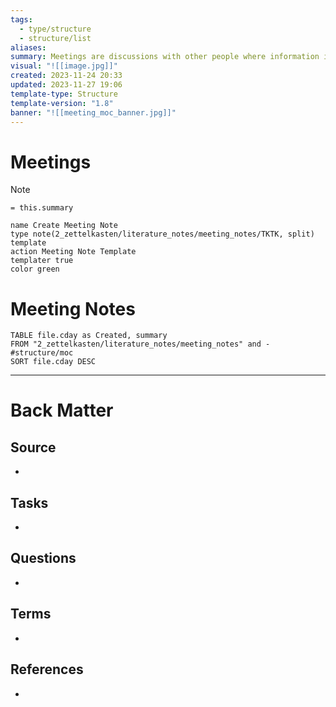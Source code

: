 ```yaml
---
tags:
  - type/structure
  - structure/list
aliases: 
summary: Meetings are discussions with other people where information is exchanged and collected. Meeting notes are stored within the literature notes folder as they contain information collected from outside sources which may later be turned into permanent notes. The New Meeting button below will create a new note for a specific meeting. Meetings use the [[Meeting Note Template]].
visual: "![[image.jpg]]"
created: 2023-11-24 20:33
updated: 2023-11-27 19:06
template-type: Structure
template-version: "1.8"
banner: "![[meeting_moc_banner.jpg]]"
---
```

# Meetings
>[!Note]
>`= this.summary`

```button
name Create Meeting Note
type note(2_zettelkasten/literature_notes/meeting_notes/TKTK, split) template
action Meeting Note Template
templater true
color green
```
# Meeting Notes


```dataview
TABLE file.cday as Created, summary
FROM "2_zettelkasten/literature_notes/meeting_notes" and -#structure/moc
SORT file.cday DESC
```
<!-- Main STRUCTURE of my content -->


---
# Back Matter
## Source
<!-- Always keep a link to the source. --> 
- 

## Tasks
<!-- What remains to be done with this note? --> 
- 

## Questions
<!-- What remains for you to consider? --> 
- 

## Terms
<!-- Links to definition pages -->
- 

## References
<!-- Links to pages not referenced in the content -->
- 